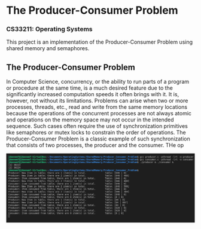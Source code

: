 # The Producer-Consumer Problem
### CS33211: Operating Systems
This project is an implementation of the Producer-Consumer Problem using shared memory and semaphores.

## The Producer-Consumer Problem
In Computer Science, concurrency, or the ability to run parts of a program or procedure at the same time, is a much desired feature due to the significantly increased computation speeds it often brings with it. It is, however, not without its limitations. Problems can arise when two or more processes, threads, etc., read and write from the same memory locations because the operations of the concurrent processes are not always atomic and operations on the memory space may not occur in the intended sequence. Such cases often require the use of synchronization primitives like semaphores or mutex locks to constrain the order of operations. The Producer-Consumer Problem is a classic example of such synchronization that consists of two processes, the producer and the consumer. THe op

![](ExampleOutput.png)
